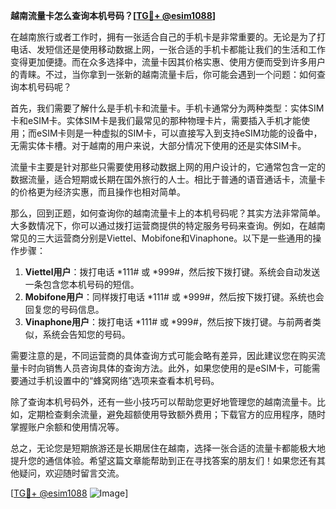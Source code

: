 **越南流量卡怎么查询本机号码？[[TG💪+ @esim1088](https://t.me/s/esim1088)]**

在越南旅行或者工作时，拥有一张适合自己的手机卡是非常重要的。无论是为了打电话、发短信还是使用移动数据上网，一张合适的手机卡都能让我们的生活和工作变得更加便捷。而在众多选择中，流量卡因其价格实惠、使用方便而受到许多用户的青睐。不过，当你拿到一张新的越南流量卡后，你可能会遇到一个问题：如何查询本机号码呢？

首先，我们需要了解什么是手机卡和流量卡。手机卡通常分为两种类型：实体SIM卡和eSIM卡。实体SIM卡是我们最常见的那种物理卡片，需要插入手机才能使用；而eSIM卡则是一种虚拟的SIM卡，可以直接写入到支持eSIM功能的设备中，无需实体卡槽。对于越南的用户来说，大部分情况下使用的还是实体SIM卡。

流量卡主要是针对那些只需要使用移动数据上网的用户设计的，它通常包含一定的数据流量，适合短期或长期在国外旅行的人士。相比于普通的语音通话卡，流量卡的价格更为经济实惠，而且操作也相对简单。

那么，回到正题，如何查询你的越南流量卡上的本机号码呢？其实方法非常简单。大多数情况下，你可以通过拨打运营商提供的特定服务号码来查询。例如，在越南常见的三大运营商分别是Viettel、Mobifone和Vinaphone。以下是一些通用的操作步骤：

1. **Viettel用户**：拨打电话 *111# 或 *999#，然后按下拨打键。系统会自动发送一条包含您本机号码的短信。
2. **Mobifone用户**：同样拨打电话 *111# 或 *999#，然后按下拨打键。系统也会回复您的号码信息。
3. **Vinaphone用户**：拨打电话 *111# 或 *999#，然后按下拨打键。与前两者类似，系统会告知您的号码。

需要注意的是，不同运营商的具体查询方式可能会略有差异，因此建议您在购买流量卡时向销售人员咨询具体的查询方法。此外，如果您使用的是eSIM卡，可能需要通过手机设置中的“蜂窝网络”选项来查看本机号码。

除了查询本机号码外，还有一些小技巧可以帮助您更好地管理您的越南流量卡。比如，定期检查剩余流量，避免超额使用导致额外费用；下载官方的应用程序，随时掌握账户余额和使用情况等。

总之，无论您是短期旅游还是长期居住在越南，选择一张合适的流量卡都能极大地提升您的通信体验。希望这篇文章能帮助到正在寻找答案的朋友们！如果您还有其他疑问，欢迎随时留言交流。

[[TG💪+ @esim1088](https://t.me/s/esim1088) ![Image](https://i.postimg.cc/4NQfJmqS/Snipaste-2025-05-13-00-14-12.png)]